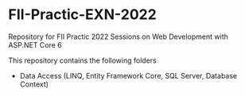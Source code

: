 # FII-Practic-EXN-2022
Repository for FII Practic 2022 Sessions on Web Development with ASP.NET Core 6 

This repository contains the following folders
* Data Access (LINQ, Entity Framework Core, SQL Server, Database Context)
